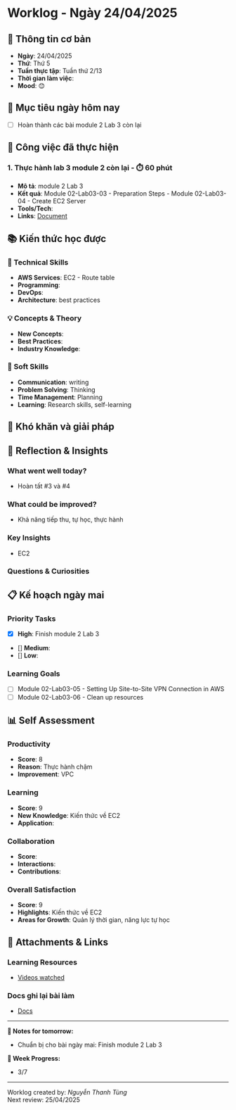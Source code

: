 # Worklog - Ngày 24/04/2025

## 📅 Thông tin cơ bản
- **Ngày**: 24/04/2025
- **Thứ**: Thứ 5
- **Tuần thực tập**: Tuần thứ 2/13
- **Thời gian làm việc**: 
- **Mood**: 😊

## 🎯 Mục tiêu ngày hôm nay
- [ ] Hoàn thành các bài module 2 Lab 3 còn lại

## 💼 Công việc đã thực hiện

### 1. Thực hành lab 3 module 2 còn lại - ⏱️ 60 phút
- **Mô tả**: module 2 Lab 3
- **Kết quả**: Module 02-Lab03-03 - Preparation Steps - Module 02-Lab03-04 - Create EC2 Server
- **Tools/Tech**: 
- **Links**: [Document](https://docs.google.com/document/d/1VsVxSRjyzFF4Gy6_K0njoiLyXOQwREjUKTz2e8hDOkE/edit?usp=sharing)

## 📚 Kiến thức học được

### 🔧 Technical Skills
- **AWS Services**: EC2 - Route table
- **Programming**: 
- **DevOps**: 
- **Architecture**: best practices

### 💡 Concepts & Theory
- **New Concepts**: 
- **Best Practices**: 
- **Industry Knowledge**: 

### 🤝 Soft Skills
- **Communication**: writing
- **Problem Solving**: Thinking
- **Time Management**: Planning
- **Learning**: Research skills, self-learning

## 🚧 Khó khăn và giải pháp

## 💭 Reflection & Insights

### What went well today?
- Hoàn tất #3 và #4

### What could be improved?
- Khả năng tiếp thu, tự học, thực hành

### Key Insights
- EC2

### Questions & Curiosities

## 📋 Kế hoạch ngày mai

### Priority Tasks
- [x] **High**: Finish module 2 Lab 3
- [] **Medium**: 
- [] **Low**: 

### Learning Goals
- [ ] Module 02-Lab03-05 - Setting Up Site-to-Site VPN Connection in AWS
- [ ] Module 02-Lab03-06 - Clean up resources

## 📊 Self Assessment

### Productivity
- **Score**: 8
- **Reason**: Thực hành chậm
- **Improvement**: VPC

### Learning
- **Score**: 9
- **New Knowledge**: Kiến thức về EC2
- **Application**: 

### Collaboration
- **Score**: 
- **Interactions**: 
- **Contributions**: 

### Overall Satisfaction
- **Score**: 9
- **Highlights**: Kiến thức về EC2 
- **Areas for Growth**: Quản lý thời gian, năng lực tự học


## 📎 Attachments & Links

### Learning Resources
- [Videos watched](https://www.youtube.com/watch?v=duJEdF_g1To&list=PLahN4TLWtox2a3vElknwzU_urND8hLn1i&index=41)

### Docs ghi lại bài làm
- [Docs](https://docs.google.com/document/d/1VsVxSRjyzFF4Gy6_K0njoiLyXOQwREjUKTz2e8hDOkE/edit?usp=sharing)

---

**📝 Notes for tomorrow:**
- Chuẩn bị cho bài ngày mai: Finish module 2 Lab 3

**🎯 Week Progress:**
- 3/7

---
Worklog created by: *Nguyễn Thanh Tùng*  
Next review: 25/04/2025

